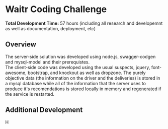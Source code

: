 # Waitr Coding Challenge

**Total Development Time:** 57 hours (including all research and developemnt as well as documentation, deployment, etc)

## Overview

The server-side solution was developed using node.js, swagger-codgen and mysql-model and their prerequistes.  
The client-side code was developed using the usual suspects, jquery, font-awesome, bootstrap, and knockout as well as dropzone.
The purely objective data (the information on the driver and the deliveries) is stored in a mysql database while all of the 
information that the server uses to produce it's recomendations is stored locally in memory and regenerated if the service is restarted.

## Additional Development
H